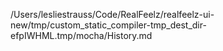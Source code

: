 /Users/lesliestrauss/Code/RealFeelz/realfeelz-ui-new/tmp/custom_static_compiler-tmp_dest_dir-efpIWHML.tmp/mocha/History.md